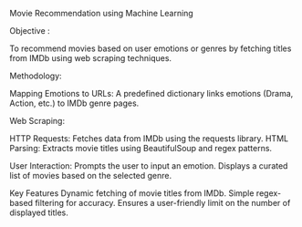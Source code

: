 Movie Recommendation using Machine Learning

Objective :

To recommend movies based on user emotions or genres by fetching titles from IMDb using web scraping techniques.

Methodology: 

Mapping Emotions to URLs: A predefined dictionary links emotions (Drama, Action, etc.) to IMDb genre pages.

Web Scraping:

HTTP Requests: Fetches data from IMDb using the requests library.
HTML Parsing: Extracts movie titles using BeautifulSoup and regex patterns.

User Interaction:
Prompts the user to input an emotion.
Displays a curated list of movies based on the selected genre.

Key Features
Dynamic fetching of movie titles from IMDb.
Simple regex-based filtering for accuracy.
Ensures a user-friendly limit on the number of displayed titles.
